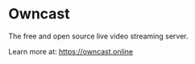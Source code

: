 # Owncast

The free and open source live video streaming server.

Learn more at: https://owncast.online